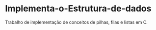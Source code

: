 # Implementa-o-Estrutura-de-dados
Trabalho de implementação de conceitos de pilhas, filas e listas em C.
